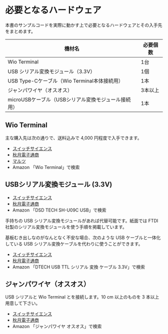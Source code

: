 # 必要となるハードウェア

本書のサンプルコードを実際に動かす上で必要となるハードウェアとその入手先をまとめます。

| 機材名 | 必要個数 |
| --- | --- |
| Wio Terminal | 1台 |
| USB シリアル変換モジュール（3.3V） | 1個 |
| USB Type-Cケーブル（Wio Terminal本体接続用） | 1本 |
| ジャンパワイヤ（オスオス） | 3本以上 |
| microUSBケーブル（USBシリアル変換モジュール接続用） | 1本 |

## Wio Terminal

主な購入先は次の通りで、送料込みで 4,000 円程度で入手できます。
- [スイッチサイエンス](https://www.switch-science.com/catalog/6360/)
- [秋月電子通商](https://akizukidenshi.com/catalog/g/gM-15275/)
- [マルツ](https://www.marutsu.co.jp/pc/i/1633550/)
- Amazon 「Wio Terminal」で検索

## USBシリアル変換モジュール (3.3V)

- [スイッチサイエンス](https://www.switch-science.com/catalog/2782/)
- [秋月電子通商](https://akizukidenshi.com/catalog/g/gM-11007/)
- Amazon 「DSD TECH SH-U09C USB」で検索

手持ちの USB シリアル変換モジュールがあれば代替可能です。紙面では FTDI 社製のシリアル変換モジュールを使う手順を掲載しています。

基板むき出しなのがなんとなく不安な場合、次のような USB ケーブルと一体化している USB シリアル変換ケーブルを代わりに使うことができます。

- [スイッチサイエンス](https://www.switch-science.com/catalog/3977/)
- [秋月電子通商](https://akizukidenshi.com/catalog/g/gM-05840/)
- Amazon 「DTECH USB TTL シリアル 変換 ケーブル 3.3V」で検索

## ジャンパワイヤ（オスオス）

USB シリアルと Wio Terminal とを接続します。10 cm 以上のものを 3 本以上用意して下さい。

- [スイッチサイエンス](https://www.switch-science.com/catalog/57/)
- [秋月電子通商](https://akizukidenshi.com/catalog/g/gC-05371/)
- Amazon 「ジャンパワイヤ オスオス」で検索
